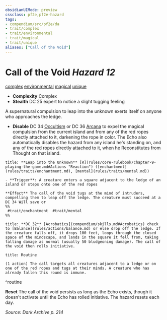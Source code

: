 ```yaml
---
obsidianUIMode: preview
cssclass: pf2e,pf2e-hazard
tags:
- compendium/src/pf2e/da
- trait/complex
- trait/environmental
- trait/magical
- trait/unique
aliases: ["Call of the Void"]
---
```

# Call of the Void *Hazard 12*  
[complex](complex.md "Complex Hazard Trait")  [environmental](environmental.md "Environmental Hazard Trait")  [magical](magical.md "Magical Item Trait")  [unique](unique.md "Unique Rarity Trait")  

- **Complexity** Complex
- **Stealth** DC 25 expert to notice a slight tugging feeling  

A supernatural compulsion to leap into the unknown exerts itself on anyone who approaches the ledge.

- **Disable** DC 34 [Occultism](skills.md#Occultism) or DC 36 [Arcana](skills.md#Arcana) to expel the magical compulsion from the current island and from any of the red ropes directly attached to it, darkening the rope in color. The Echo also automatically disables the hazard from any island he's standing on, and any of the red ropes directly attached to it, when he Reconstitutes from Thought on that island.  

```ad-embed-ability
title: **Leap into the Unknown** [R](rules/core-rulebook/chapter-9-playing-the-game.md#Actions "Reaction") ([enchantment](rules/traits/enchantment.md), [mental](rules/traits/mental.md))

- **Trigger**: A creature enters a square adjacent to the ledge of an island or steps onto one of the red ropes

**Effect** The call of the void tugs at the mind of intruders, compelling them to leap off the ledge. The creature must succeed at a DC 34 Will save or  
%%
 #trait/enchantment  #trait/mental 
%%
```
```ad-embed-ability
title: **DC 32** [Acrobatics](compendium/skills.md#Acrobatics) check to [Balance](rules/actions/balance.md) or else drop off the ledge. If the creature falls off, it drops 100 feet, loops through the closed space of the mindscape, and lands in the square it fell from, taking falling damage as normal (usually 50 bludgeoning damage). The call of the void then rolls initiative.
```

```ad-pf2-summary
title: Routine

(1 action) The call targets all creatures adjacent to a ledge or on one of the red ropes and tugs at their minds. A creature who has already fallen this round is immune.
```
^routine

**Reset** The call of the void persists as long as the Echo exists, though it doesn't activate until the Echo has rolled initiative.
The hazard resets each day.  

*Source: Dark Archive p. 214*